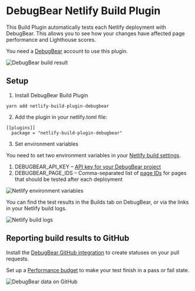 # DebugBear Netlify Build Plugin

This Build Plugin automatically tests each Netlify deployment with DebugBear. This allows you to see how your changes have affected page performance and Lighthouse scores.

You need a [DebugBear](https://www.debugbear.com) account to use this plugin.

![DebugBear build result](https://user-images.githubusercontent.com/1303660/91853352-f97a2e80-ec59-11ea-8003-51c57571b4b2.png)

## Setup

1. Install DebugBear Build Plugin

```yarn add netlify-build-plugin-debugbear```

2. Add the plugin in your netlify.toml file:

```
[[plugins]]
  package = "netlify-build-plugin-debugbear"
```

3. Set environment variables

You need to set two environment variables in your [Netlify build settings](https://docs.netlify.com/configure-builds/environment-variables/).

1. DEBUGBEAR_API_KEY – [API key for your DebugBear project](https://www.debugbear.com/docs/getting-started-api-cli)
2. DEBUGBEAR_PAGE_IDS – Comma-separated list of [page IDs](https://www.debugbear.com/docs/getting-started-api-cli#) for pages that should be tested after each deployment

![Netlify environment variables](https://user-images.githubusercontent.com/1303660/91851003-6095e400-ec56-11ea-90e2-ccced761eddb.png)

You can find the test results in the Builds tab on DebugBear, or via the links in your Netlify build logs.

![Netlify build logs](https://user-images.githubusercontent.com/1303660/91958345-22083400-ecff-11ea-867f-536e7b1b6d4a.png)

## Reporting build results to GitHub

Install the [DebugBear GitHub integration](https://www.debugbear.com/docs/github-integration) to create statuses on your pull requests.

Set up a [Performance budget](https://www.debugbear.com/docs/performance-budgets) to make your test finish in a pass or fail state.

![DebugBear data on GitHub](https://user-images.githubusercontent.com/1303660/91853520-36debc00-ec5a-11ea-90eb-7fb88c35e5e6.png)


